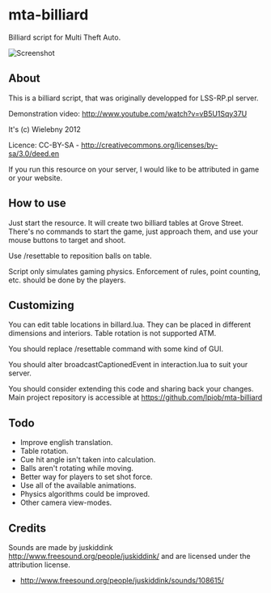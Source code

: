 mta-billiard
===========

Billiard script for Multi Theft Auto.

![Screenshot](http://i.imgur.com/6VEXP.png)

About
-----

This is a billiard script, that was originally developped for LSS-RP.pl server.

Demonstration video: http://www.youtube.com/watch?v=vB5U1Sqy37U


It's (c) Wielebny 2012

Licence: CC-BY-SA - http://creativecommons.org/licenses/by-sa/3.0/deed.en

If you run this resource on your server, I would like to be attributed in game or your website.


How to use
----------

Just start the resource. It will create two billiard tables at Grove Street.
There's no commands to start the game, just approach them, and use your
mouse buttons to target and shoot.

Use /resettable <number> to reposition balls on table.

Script only simulates gaming physics. Enforcement of rules, point counting, etc. should be done by the players.

Customizing
-----------

You can edit table locations in billard.lua. They can be placed in different
dimensions and interiors. Table rotation is not supported ATM.

You should replace /resettable command with some kind of GUI.

You should alter broadcastCaptionedEvent in interaction.lua to suit your server.

You should consider extending this code and sharing back your changes. Main project repository is accessible at https://github.com/lpiob/mta-billiard

Todo
----
- Improve english translation.
- Table rotation.
- Cue hit angle isn't taken into calculation.
- Balls aren't rotating while moving.
- Better way for players to set shot force.
- Use all of the available animations.
- Physics algorithms could be improved.
- Other camera view-modes.


Credits
-------

Sounds are made by juskiddink <http://www.freesound.org/people/juskiddink/> and are licensed under the attribution license.

- http://www.freesound.org/people/juskiddink/sounds/108615/


